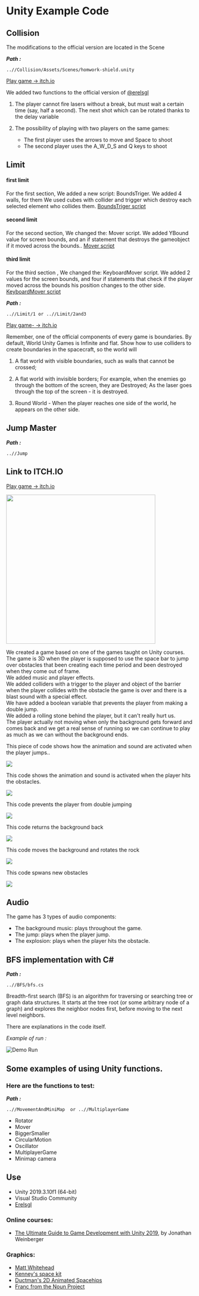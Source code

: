 
# Unity Example Code



## Collision

The modifications to the official version are located in the Scene 

***Path :***

    ..//Collision/Assets/Scenes/homwork-shield.unity


[Play game -> itch.io](https://bargenish.itch.io/improvement-spachship-game)

We added two functions to the official version of [@erelsgl](https://github.com/erelsgl-at-ariel/gamedev-5780-code)

 1.  The player cannot fire lasers without a break, but must wait a certain time (say, half a second). The next shot which can be rotated thanks to the delay variable

 2. The possibility of playing with two players on the same games:
	 - The first player uses the arrows to move and Space to shoot
	-  The second player uses the A_W_D_S and Q keys to shoot


## Limit 

#### first limit

For the first section, We added a new script: BoundsTriger. We added 4 walls, for them We used cubes with collider and trigger which destroy each selected element who collides them.
[BoundsTriger script](https://github.com/ShimonMimoun/Unity_Demo_Tools/tree/master/Limit)

#### second limit

For the second section, We changed the: Mover script. We added YBound value for screen bounds, and an if statement that destroys the gameobject if it moved across the bounds..
[Mover  script](https://github.com/ShimonMimoun/Unity_Demo_Tools/tree/master/Limit)

#### third limit

For the third section , We changed the: KeyboardMover script. We added 2 values for the screen bounds, and four if statements that check if the player moved across the bounds his position changes to the other side.
[KeyboardMover  script](https://github.com/ShimonMimoun/Unity_Demo_Tools/tree/master/Limit)


***Path :***

    ..//Limit/1 or ..//Limit/2and3
    
[Play game- -> itch.io](https://bargenish.itch.io/spaceship-games)

Remember, one of the official components of every game is boundaries. By default, World Unity Games is
Infinite and flat. Show how to use colliders to create boundaries in the spacecraft, so the world will
1. A flat world with visible boundaries, such as walls that cannot be crossed;

2. A flat world with invisible borders; For example, when the enemies go through the bottom of the screen, they are
Destroyed; As the laser goes through the top of the screen - it is destroyed.

3. Round World - When the player reaches one side of the world, he appears on the other side.


## Jump Master

***Path :***

    ..//Jump

## Link to ITCH.IO
[Play game -> itch.io](https://bargenish.itch.io/unity-jump-master)



<img src="https://github.com/ShimonMimoun/Unity_Demo_Tools/blob/master/game%20screenshot.png" width=400>



We created a game based on one of the games taught on Unity courses.  
The game is 3D when the player is supposed to use the space bar to jump over obstacles that been creating each time period and been destroyed when they come out of frame.  
We added music and player effects.  
We added colliders with a trigger to the player and object of the barrier when the player collides with the obstacle the game is over and there is a blast sound with a special effect.  
We have added a boolean variable that prevents the player from making a double jump.  
We added a rolling stone behind the player, but it can't really hurt us.  
The player actually not moving when only the background gets forward and comes back and we get a real sense of running so we can continue to play as much as we can without the background ends.



This piece of code shows how the animation and sound are activated when the player jumps..


<img src="https://github.com/ShimonMimoun/Unity_Demo_Tools/blob/master/player%20animation.JPG">



This code shows the animation and sound is activated when the player hits the obstacles.

<img src="https://github.com/ShimonMimoun/Unity_Demo_Tools/blob/master/explosion%20animation.JPG">



This code prevents the player from double jumping

<img src="https://github.com/ShimonMimoun/Unity_Demo_Tools/blob/master/Prevents%20double%20jumping.JPG">



This code returns the background back

<img src="https://github.com/ShimonMimoun/Unity_Demo_Tools/blob/master/RepeatBackground.JPG">



This code moves the background and rotates the rock

<img src="https://github.com/ShimonMimoun/Unity_Demo_Tools/blob/master/Moves%20background%20and%20rotates%20rock.JPG">



This code spwans new obstacles

<img src="https://github.com/ShimonMimoun/Unity_Demo_Tools/blob/master/SpawnManager.JPG">

## Audio

The game has 3 types of audio components:

- The background music: plays throughout the game.
- The jump: plays when the player jump.
- The explosion: plays when the player hits the obstacle.


## BFS implementation with C#
***Path :***

    ..//BFS/bfs.cs


Breadth-first search (BFS) is an algorithm for traversing or searching tree or graph data structures. 
It starts at the tree root (or some arbitrary node of a graph) and explores the neighbor nodes first, before moving to the next level 
neighbors.

There are explanations in the code itself.

*Example of run :*

![Demo Run](https://github.com/ShimonMimoun/Unity_Demo_Tools/raw/master/BFS/Example%20.jpeg)


## Some examples of using Unity functions.

### Here are the functions to test:

***Path :***

    ..//MovementAndMiniMap  or ..//MultiplayerGame

- Rotator
- Mover
- BiggerSmaller
- CircularMotion
- Oscillator
- MultiplayerGame
- Minimap camera



## Use 

- Unity 2019.3.10f1 (64-bit)
- Visual Studio Community 
- [Erelsgl](https://github.com/erelsgl-at-ariel/gamedev-5780)


### Online courses:
* [The Ultimate Guide to Game Development with Unity 2019](https://www.udemy.com/the-ultimate-guide-to-game-development-with-unity/), by Jonathan Weinberger

### Graphics:
* [Matt Whitehead](https://ccsearch.creativecommons.org/photos/7fd4a37b-8d1a-4d4c-80a2-4ca4a3839941)
* [Kenney's space kit](https://kenney.nl/assets/space-kit)
* [Ductman's 2D Animated Spacehips](https://assetstore.unity.com/packages/2d/characters/2d-animated-spaceships-96852)
* [Franc from the Noun Project](https://commons.wikimedia.org/w/index.php?curid=64661575)
